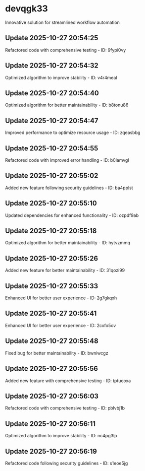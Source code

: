 # devqgk33
Innovative solution for streamlined workflow automation

## Update 2025-10-27 20:54:25
Refactored code with comprehensive testing - ID: 9fypi0vy


## Update 2025-10-27 20:54:32
Optimized algorithm to improve stability - ID: v4r4meal


## Update 2025-10-27 20:54:40
Optimized algorithm for better maintainability - ID: b8tonu86


## Update 2025-10-27 20:54:47
Improved performance to optimize resource usage - ID: zqeasbbg


## Update 2025-10-27 20:54:55
Refactored code with improved error handling - ID: b0lamvgl


## Update 2025-10-27 20:55:02
Added new feature following security guidelines - ID: ba4pplst


## Update 2025-10-27 20:55:10
Updated dependencies for enhanced functionality - ID: ozpdf9ab


## Update 2025-10-27 20:55:18
Optimized algorithm for better maintainability - ID: hytvzmmq


## Update 2025-10-27 20:55:26
Added new feature for better maintainability - ID: 31qozi99


## Update 2025-10-27 20:55:33
Enhanced UI for better user experience - ID: 2g7gkqxh


## Update 2025-10-27 20:55:41
Enhanced UI for better user experience - ID: 2cxfo5ov


## Update 2025-10-27 20:55:48
Fixed bug for better maintainability - ID: bwniwcgz


## Update 2025-10-27 20:55:56
Added new feature with comprehensive testing - ID: tptucoxa


## Update 2025-10-27 20:56:03
Refactored code with comprehensive testing - ID: pblvbj1b


## Update 2025-10-27 20:56:11
Optimized algorithm to improve stability - ID: nc4pg3lp


## Update 2025-10-27 20:56:19
Refactored code following security guidelines - ID: s1eoe5jg

